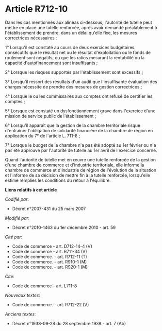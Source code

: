 # Article R712-10

Dans les cas mentionnés aux alinéas ci-dessous, l'autorité de tutelle peut mettre en place une tutelle renforcée, après avoir
demandé préalablement à l'établissement de prendre, dans un délai qu'elle fixe, les mesures correctrices nécessaires : 

1° Lorsqu'il est constaté au cours de deux exercices budgétaires consécutifs que le résultat net ou le résultat
d'exploitation ou le fonds de roulement sont négatifs, ou que les ratios mesurant la rentabilité ou la capacité
d'autofinancement sont insuffisants ; 

2° Lorsque les risques supportés par l'établissement sont excessifs ; 

3° Lorsqu'il ressort des résultats d'un audit que l'insuffisante évaluation des charges nécessite de prendre des mesures de
gestion correctrices ; 

4° Lorsque le ou les commissaires aux comptes ont refusé de certifier les comptes ; 

5° Lorsque est constaté un dysfonctionnement grave dans l'exercice d'une mission de service public de l'établissement ; 

6° Lorsqu'il apparaît que la gestion de la chambre territoriale risque d'entraîner l'obligation de solidarité financière de
la chambre de région en application du 7° de l'article L. 711-8 ; 

7° Lorsque le budget de la chambre n'a pas été adopté au 1er février ou n'a pas été approuvé par l'autorité de tutelle au 1er
avril de l'exercice concerné. 

Quand l'autorité de tutelle met en œuvre une tutelle renforcée de la gestion d'une chambre de commerce et d'industrie
territoriale, elle informe la chambre de commerce et d'industrie de région de l'évolution de la situation et l'informe de sa
décision de mettre fin à la tutelle renforcée, lorsqu'elle estime remplies les conditions du retour à l'équilibre.

**Liens relatifs à cet article**

_Codifié par_:

  - Décret n°2007-431 du 25 mars 2007

_Modifié par_:

  - Décret n°2010-1463 du 1er décembre 2010 - art. 59

_Cité par_:

  - Code de commerce - art. D712-14-4 (V)
  - Code de commerce - art. R711-34 (V)
  - Code de commerce. - art. R712-11 (T)
  - Code de commerce. - art. R910-1 (M)
  - Code de commerce. - art. R920-1 (M)

_Cite_:

  - Code de commerce - art. L711-8

_Nouveaux textes_:

  - Code de commerce. - art. R712-22 (V)

_Anciens textes_:

  - Décret n°1938-09-28 du 28 septembre 1938 - art. 7 (Ab)

